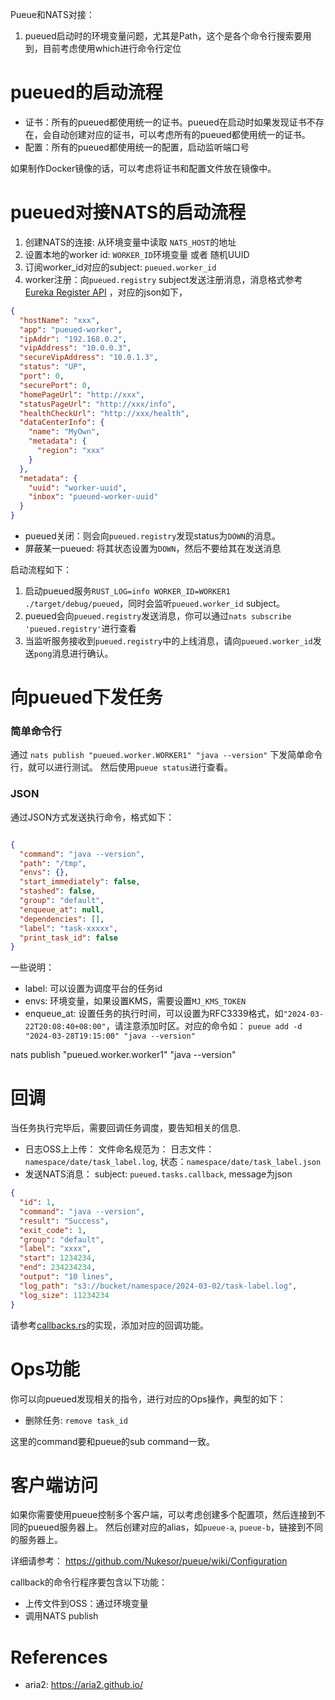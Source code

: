 Pueue和NATS对接：

1. pueued启动时的环境变量问题，尤其是Path，这个是各个命令行搜索要用到，目前考虑使用which进行命令行定位

# pueued的启动流程

* 证书：所有的pueued都使用统一的证书。pueued在启动时如果发现证书不存在，会自动创建对应的证书，可以考虑所有的pueued都使用统一的证书。
* 配置：所有的pueued都使用统一的配置，启动监听端口号

如果制作Docker镜像的话，可以考虑将证书和配置文件放在镜像中。

# pueued对接NATS的启动流程

1. 创建NATS的连接: 从环境变量中读取 `NATS_HOST`的地址
2. 设置本地的worker id: `WORKER_ID`环境变量 或者 随机UUID
3. 订阅worker_id对应的subject: `pueued.worker_id`
4. worker注册：向`pueued.registry`
   subject发送注册消息，消息格式参考[Eureka Register API](https://github.com/Netflix/eureka/wiki/Eureka-REST-operations)
   ，对应的json如下，

```json
{
  "hostName": "xxx",
  "app": "pueued-worker",
  "ipAddr": "192.168.0.2",
  "vipAddress": "10.0.0.3",
  "secureVipAddress": "10.0.1.3",
  "status": "UP",
  "port": 0,
  "securePort": 0,
  "homePageUrl": "http://xxx",
  "statusPageUrl": "http://xxx/info",
  "healthCheckUrl": "http://xxx/health",
  "dataCenterInfo": {
    "name": "MyOwn",
    "metadata": {
      "region": "xxx"
    }
  },
  "metadata": {
    "uuid": "worker-uuid",
    "inbox": "pueued-worker-uuid"
  }
}
```

* pueued关闭：则会向`pueued.registry`发现status为`DOWN`的消息。
* 屏蔽某一pueued: 将其状态设置为`DOWN`，然后不要给其在发送消息

启动流程如下：

1. 启动pueued服务`RUST_LOG=info WORKER_ID=WORKER1 ./target/debug/pueued`，同时会监听`pueued.worker_id` subject。
2. pueued会向`pueued.registry`发送消息，你可以通过`nats subscribe 'pueued.registry'`进行查看
3. 当监听服务接收到`pueued.registry`中的上线消息，请向`pueued.worker_id`发送`pong`消息进行确认。

# 向pueued下发任务

### 简单命令行

通过 `nats publish "pueued.worker.WORKER1" "java --version"` 下发简单命令行，就可以进行测试。 然后使用`pueue status`进行查看。

### JSON

通过JSON方式发送执行命令，格式如下：

```json

{
  "command": "java --version",
  "path": "/tmp",
  "envs": {},
  "start_immediately": false,
  "stashed": false,
  "group": "default",
  "enqueue_at": null,
  "dependencies": [],
  "label": "task-xxxxx",
  "print_task_id": false
}
```

一些说明：

* label: 可以设置为调度平台的任务id
* envs: 环境变量，如果设置KMS，需要设置`MJ_KMS_TOKEN`
* enqueue_at: 设置任务的执行时间，可以设置为RFC3339格式，如`"2024-03-22T20:08:40+08:00"`，请注意添加时区。对应的命令如：
  `pueue add -d "2024-03-28T19:15:00" "java --version"`

nats publish "pueued.worker.worker1" "java --version"

# 回调

当任务执行完毕后，需要回调任务调度，要告知相关的信息.

* 日志OSS上上传： 文件命名规范为： 日志文件：`namespace/date/task_label.log`, 状态：`namespace/date/task_label.json`
* 发送NATS消息： subject: `pueued.tasks.callback`, message为json

```json
{
  "id": 1,
  "command": "java --version",
  "result": "Success",
  "exit_code": 1,
  "group": "default",
  "label": "xxxx",
  "start": 1234234,
  "end": 234234234,
  "output": "10 lines",
  "log_path": "s3://bucket/namespace/2024-03-02/task-label.log",
  "log_size": 11234234
}
```

请参考[callbacks.rs](pueue/src/daemon/callbacks.rs)的实现，添加对应的回调功能。

# Ops功能

你可以向pueued发现相关的指令，进行对应的Ops操作，典型的如下：

- 删除任务: `remove task_id`

这里的command要和pueue的sub command一致。

# 客户端访问

如果你需要使用pueue控制多个客户端，可以考虑创建多个配置项，然后连接到不同的pueued服务器上。
然后创建对应的alias，如`pueue-a`, `pueue-b`，链接到不同的服务器上。

详细请参考： https://github.com/Nukesor/pueue/wiki/Configuration

callback的命令行程序要包含以下功能：

* 上传文件到OSS：通过环境变量
* 调用NATS publish


# References

* aria2: https://aria2.github.io/